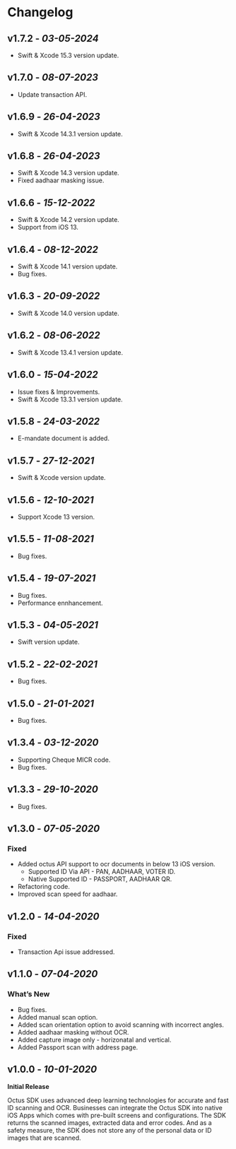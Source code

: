 # Changelog

## **v1.7.2** - *03-05-2024*
- Swift & Xcode 15.3 version update.
  
## **v1.7.0** - *08-07-2023*
- Update transaction API.

## **v1.6.9** - *26-04-2023*
- Swift & Xcode 14.3.1 version update.

## **v1.6.8** - *26-04-2023*
- Swift & Xcode 14.3 version update.
- Fixed aadhaar masking issue.

## **v1.6.6** - *15-12-2022*
- Swift & Xcode 14.2 version update.
- Support from iOS 13.

## **v1.6.4** - *08-12-2022*
- Swift & Xcode 14.1 version update.
- Bug fixes.

## **v1.6.3** - *20-09-2022*
- Swift & Xcode 14.0 version update.

## **v1.6.2** - *08-06-2022*
- Swift & Xcode 13.4.1 version update.

## **v1.6.0** - *15-04-2022*
- Issue fixes & Improvements.
- Swift & Xcode 13.3.1 version update.

## **v1.5.8** - *24-03-2022*
- E-mandate document is added.

## **v1.5.7** - *27-12-2021*
- Swift & Xcode version update.

## **v1.5.6** - *12-10-2021*
- Support Xcode 13 version.

## **v1.5.5** - *11-08-2021*
- Bug fixes.

## **v1.5.4** - *19-07-2021*
- Bug fixes.
- Performance ennhancement.

## **v1.5.3** - *04-05-2021*
- Swift version update.
 
## **v1.5.2** - *22-02-2021*
- Bug fixes.

## **v1.5.0** - *21-01-2021*
- Bug fixes.

## **v1.3.4** - *03-12-2020*
- Supporting Cheque MICR code.
- Bug fixes.

## **v1.3.3** - *29-10-2020*
- Bug fixes.

## **v1.3.0** - *07-05-2020*
 ### Fixed
- Added octus API support to ocr documents in below 13 iOS version.
  - Supported ID Via API - PAN, AADHAAR, VOTER ID.
  - Native Supported ID - PASSPORT, AADHAAR QR.
- Refactoring code. 
- Improved scan speed for aadhaar.

## **v1.2.0** - *14-04-2020*
 ### Fixed
- Transaction Api issue addressed.

## **v1.1.0** - *07-04-2020*
 ### What’s New
- Bug fixes.
- Added manual scan option.
- Added scan orientation option to avoid scanning with incorrect angles.
- Added aadhaar masking without OCR.
- Added capture image only - horizonatal and vertical.
- Added Passport scan with address page. 
 

## **v1.0.0** - *10-01-2020*
 **Initial Release**
 
Octus SDK uses advanced deep learning technologies for accurate and fast ID scanning and OCR. Businesses can integrate the Octus SDK into native iOS Apps which comes with pre-built screens and configurations. The SDK returns the scanned images, extracted data and error codes. And as a safety measure, the SDK does not store any of the personal data or ID images that are scanned.

